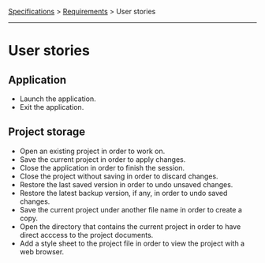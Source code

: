 [Specifications](../specifications.md) > [Requirements](../specifications.md#requirements) > User stories

---

# User stories

## Application

-   Launch the application.
-   Exit the application.

## Project storage

-   Open an existing project in order to work on.
-   Save the current project in order to apply changes.
-   Close the application in order to finish the session.
-   Close the project without saving in order to discard changes.
-   Restore the last saved version in order to undo unsaved changes.
-   Restore the latest backup version, if any, in order to undo saved
    changes.
-   Save the current project under another file name in order to create
    a copy.
-   Open the directory that contains the current project in order to
    have direct acccess to the project documents.
-   Add a style sheet to the project file in order to view the project
    with a web browser.
